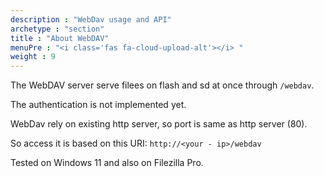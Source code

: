 ```yaml
---
description : "WebDav usage and API"
archetype : "section"
title : "About WebDAV"
menuPre : "<i class='fas fa-cloud-upload-alt'></i> "
weight : 9
---
```


The WebDAV server serve filees on flash and sd at once through `/webdav`.

The authentication is not implemented yet.   

WebDav rely on existing http server, so port is same as http server (80).  

So access it is based on this URI: `http://<your - ip>/webdav`

Tested on Windows 11 and also on Filezilla Pro.